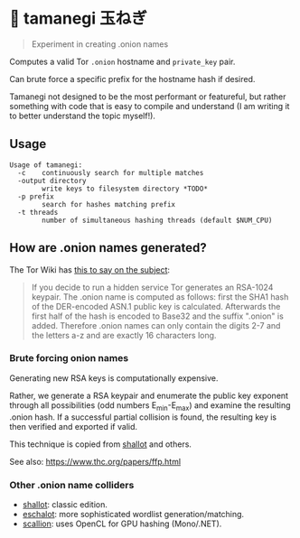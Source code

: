 # :chestnut: tamanegi 玉ねぎ
> Experiment in creating .onion names

Computes a valid Tor `.onion` hostname and `private_key` pair.

Can brute force a specific prefix for the hostname hash if desired.

Tamanegi not designed to be the most performant or featureful, but rather
something with code that is easy to compile and understand (I am writing it to
better understand the topic myself!).

## Usage

    Usage of tamanegi:
      -c	continuously search for multiple matches
      -output directory
        	write keys to filesystem directory *TODO*
      -p prefix
        	search for hashes matching prefix
      -t threads
        	number of simultaneous hashing threads (default $NUM_CPU)

## How are .onion names generated?
The Tor Wiki has [this to say on the subject][source]:

> If you decide to run a hidden service Tor generates an ​RSA-1024 keypair. The
> .onion name is computed as follows: first the ​SHA1 hash of the ​DER-encoded
> ​ASN.1 public key is calculated. Afterwards the first half of the hash is
> encoded to ​Base32 and the suffix ".onion" is added. Therefore .onion names can
> only contain the digits 2-7 and the letters a-z and are exactly 16 characters
> long.

[source]: https://trac.torproject.org/projects/tor/wiki/doc/HiddenServiceNames

### Brute forcing onion names

Generating new RSA keys is computationally expensive.

Rather, we generate a RSA keypair and enumerate the public key exponent through
all possibilities (odd numbers E<sub>min</sub>-E<sub>max</sub>) and examine the
resulting .onion hash. If a successful partial collision is found, the resulting
key is then verified and exported if valid.

This technique is copied from [shallot] and others.

See also: https://www.thc.org/papers/ffp.html

### Other .onion name colliders

 - [shallot]: classic edition.
 - [eschalot]: more sophisticated wordlist generation/matching.
 - [scallion]: uses OpenCL for GPU hashing (Mono/.NET).

[shallot]:  https://github.com/katmagic/Shallot
[eschalot]: https://github.com/ReclaimYourPrivacy/eschalot
[scallion]: https://github.com/lachesis/scallion

